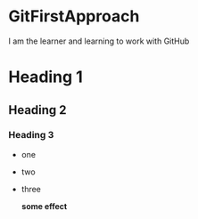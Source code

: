 # GitFirstApproach
I am the learner and learning to work with GitHub

# Heading 1
## Heading 2
### Heading 3

* one
* two
* three

  **some effect**
